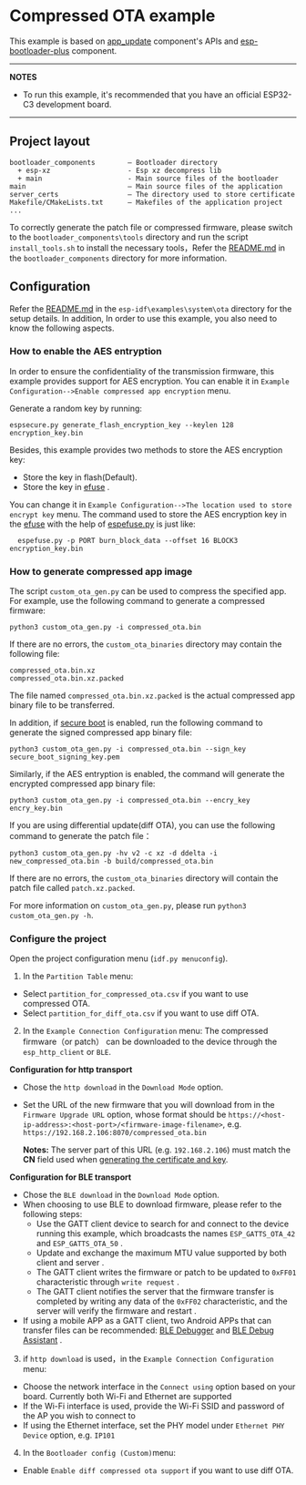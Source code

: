 # Compressed OTA example

This example is based on [app_update](https://github.com/espressif/esp-idf/tree/master/components/app_update) component's APIs and [esp-bootloader-plus](https://github.com/espressif/esp-bootloader-plus) component.

---
**NOTES**

- To run this example, it's recommended that you have an official ESP32-C3 development board.
---

## Project layout

```
bootloader_components        — Bootloader directory      
  + esp-xz                   - Esp xz decompress lib
  + main                     - Main source files of the bootloader
main 				         — Main source files of the application 
server_certs                 — The directory used to store certificate
Makefile/CMakeLists.txt      — Makefiles of the application project
...
```

To correctly generate the patch file or compressed firmware, please switch to the `bootloader_components\tools` directory and run the script `install_tools.sh` to install the necessary tools，Refer the [README.md](https://github.com/espressif/esp-idf/tree/master/examples/system/ota) in the `bootloader_components` directory for more information. 

## Configuration

Refer the [README.md](https://github.com/espressif/esp-idf/tree/master/examples/system/ota) in the `esp-idf\examples\system\ota` directory for the setup details. In addition, In order to use this example, you also need to know the following aspects.

### How to enable the AES entryption

In order to ensure the confidentiality of the transmission firmware, this example provides support for AES encryption. You can enable it in `Example Configuration-->Enable compressed app encryption` menu.  

Generate a random key by running:

```
espsecure.py generate_flash_encryption_key --keylen 128 encryption_key.bin
```

Besides, this example provides two methods to store  the AES encryption key:   
- Store the key in flash(Default).  
- Store the key in [efuse](https://docs.espressif.com/projects/esp-idf/en/latest/esp32/api-reference/system/efuse.html) .

 You can change it in `Example Configuration-->The location used to store encrypt key` menu. The command used to store the AES encryption key in the [efuse](https://docs.espressif.com/projects/esp-idf/en/latest/esp32/api-reference/system/efuse.html) with the help of [espefuse.py](https://github.com/espressif/esptool/wiki/espefuse) is just like:

```
  espefuse.py -p PORT burn_block_data --offset 16 BLOCK3 encryption_key.bin
```

### How to generate compressed app image

The script `custom_ota_gen.py` can be used to compress the specified app. For example, use the following command to generate a compressed firmware:

```
python3 custom_ota_gen.py -i compressed_ota.bin
```

If there are no errors, the `custom_ota_binaries` directory may contain the following file:

```
compressed_ota.bin.xz
compressed_ota.bin.xz.packed
```
The file named `compressed_ota.bin.xz.packed` is the actual compressed app binary file to be transferred.

In addition, if [secure boot](https://docs.espressif.com/projects/esp-idf/en/latest/esp32c3/security/secure-boot-v2.html) is enabled, run the following command to  generate the signed compressed app binary file:
```
python3 custom_ota_gen.py -i compressed_ota.bin --sign_key secure_boot_signing_key.pem
```
Similarly, if the AES entryption is enabled, the command will generate the encrypted compressed app binary file: 
```
python3 custom_ota_gen.py -i compressed_ota.bin --encry_key encry_key.bin
```
If you are using differential update(diff OTA), you can use the following command to generate the patch file：

```
python3 custom_ota_gen.py -hv v2 -c xz -d ddelta -i new_compressed_ota.bin -b build/compressed_ota.bin
```

If there are no errors, the `custom_ota_binaries` directory will contain the patch file called `patch.xz.packed`.

For more information on `custom_ota_gen.py`, please run `python3 custom_ota_gen.py -h`.  

### Configure the project

Open the project configuration menu (`idf.py menuconfig`).

1. In the `Partition Table` menu:

  - Select `partition_for_compressed_ota.csv` if you want to use compressed OTA.
  - Select `partition_for_diff_ota.csv` if you want to use diff OTA.

2. In the `Example Connection Configuration` menu:
   The compressed firmware（or patch） can be downloaded to the device through the `esp_http_client` or `BLE`.

**Configuration for http transport**

  - Chose the `http download` in the `Download Mode` option.

  - Set the URL of the new firmware that you will download from in the `Firmware Upgrade URL` option, whose format should be `https://<host-ip-address>:<host-port>/<firmware-image-filename>`, e.g. `https://192.168.2.106:8070/compressed_ota.bin`

    **Notes:** The server part of this URL (e.g. `192.168.2.106`) must match the **CN** field used when [generating the certificate and key](https://github.com/espressif/esp-idf/tree/master/examples/system/ota#run-https-server).

**Configuration for BLE transport**

  - Chose the `BLE download` in the `Download Mode` option.
  - When choosing to use BLE to download firmware, please refer to the following steps:
      - Use the GATT client device to search for and connect to the device running this example, which broadcasts the names  `ESP_GATTS_OTA_42 ` and  `ESP_GATTS_OTA_50` .
    - Update and exchange the maximum MTU value supported by both client and server .
    - The GATT client writes the firmware or patch to be updated to `0xFF01` characteristic through `write request` .
    - The GATT client notifies the server that the firmware transfer is completed by writing any data of the `0xFF02` characteristic, and the server will verify the firmware and restart .
- If using a mobile APP as a GATT client, two Android APPs that can transfer files can be recommended: [BLE Debugger](https://www.xuetianli.com/azrj/4559.html) and [BLE Debug Assistant](https://www.xuetianli.com/azrj/28872.html) .


3. if `http download` is used，in the `Example Connection Configuration` menu:

- Choose the network interface in the `Connect using` option based on your board. Currently both Wi-Fi and Ethernet are supported
- If the Wi-Fi interface is used, provide the Wi-Fi SSID and password of the AP you wish to connect to
- If using the Ethernet interface, set the PHY model under `Ethernet PHY Device` option, e.g. `IP101`

4. In the `Bootloader config (Custom)`menu:

- Enable `Enable diff compressed ota support` if you want to use diff OTA.

